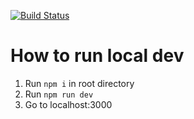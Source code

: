 [![Build Status](https://semaphoreci.com/api/v1/projects/a3855047-87c5-431b-9b73-d0e9f2e6506a/2034783/badge.svg)](https://semaphoreci.com/laguro/laguro)

# How to run local dev
1. Run `npm i` in root directory
2. Run `npm run dev`
3. Go to localhost:3000